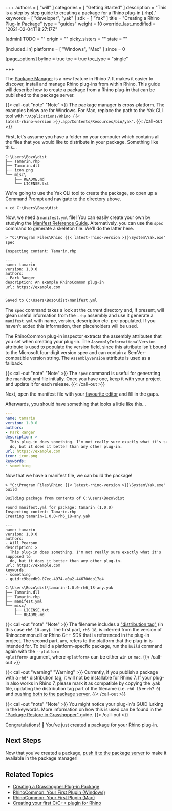 +++
authors = [ "will" ]
categories = [ "Getting Started" ]
description = "This is a step by step guide to creating a package for a Rhino plug-in (.rhp)."
keywords = [ "developer", "yak" ]
sdk = [ "Yak" ]
title = "Creating a Rhino Plug-In Package"
type = "guides"
weight = 10
override_last_modified = "2021-02-04T18:27:17Z"

[admin]
TODO = ""
origin = ""
picky_sisters = ""
state = ""

[included_in]
platforms = [ "Windows", "Mac" ]
since = 0

[page_options]
byline = true
toc = true
toc_type = "single"

+++

The [Package Manager](/guides/yak/) is a new feature in Rhino 7. It makes it easier to discover, install and manage Rhino plug-ins from within Rhino. This guide will describe how to create a package from a Rhino plug-in that can be published to the package server.

{{< call-out "note" "Note" >}}
The package manager is cross-platform. The examples below are for Windows.
For Mac, replace the path to the Yak CLI tool with
<code>"/Applications/Rhino {{< latest-rhino-version >}}.app/Contents/Resources/bin/yak"</code>.
{{< /call-out >}}



First, let's assume you have a folder on your computer which contains all the
files that you would like to distribute in your package. Something like this...

```commandline
C:\Users\Bozo\dist
├── Tamarin.rhp
├── Tamarin.dll
├── icon.png
└── misc\
    ├── README.md
    └── LICENSE.txt
```

We're going to use the Yak CLI tool to create the package, so open up a Command
Prompt and navigate to the directory above.

```commandline
> cd C:\Users\Bozo\dist
```

Now, we need a `manifest.yml` file! You can easily create your own by studying
the [Manifest Reference Guide](../the-package-manifest). Alternatively, you can use the `spec`
command to generate a skeleton file. We'll do the latter here.

```commandline
> "C:\Program Files\Rhino {{< latest-rhino-version >}}\System\Yak.exe" spec

Inspecting content: Tamarin.rhp

---
name: tamarin
version: 1.0.0
authors:
- Park Ranger
description: An example RhinoCommon plug-in
url: https://example.com


Saved to C:\Users\Bozo\dist\manifest.yml
```

The `spec` command takes a look at the current directory and, if present, will
glean useful information from the `.rhp` assembly and use it generate a
`manifest.yml` with name, version, description etc. pre-populated. If you haven't
added this information, then placeholders will be used.

The RhinoCommon plug-in inspector extracts the assembly attributes that you set
when creating your plug-in. The `AssemblyInformationalVersion` attribute is used
to populate the version field, since this attribute isn't bound to the Microsoft
four-digit version spec and can contain a SemVer-compatible version string. The
`AssemblyVersion` attribute is used as a fallback.

{{< call-out "note" "Note" >}}
The `spec` command is useful for generating the
manifest.yml file initially. Once you have one, keep it with your project and
update it for each release.
{{< /call-out >}}

Next, open the manifest file with your [favourite editor](https://code.visualstudio.com)
and fill in the gaps.

Afterwards, you should have something that looks a little like this...

```yaml
---
name: tamarin
version: 1.0.0
authors:
- Park Ranger
description: >
  This plug-in does something. I'm not really sure exactly what it's supposed to
  do, but it does it better than any other plug-in.
url: https://example.com
icon: icon.png
keywords:
- something
```

Now that we have a manifest file, we can build the package!

```commandline
> "C:\Program Files\Rhino {{< latest-rhino-version >}}\System\Yak.exe" build

Building package from contents of C:\Users\Bozo\dist

Found manifest.yml for package: tamarin (1.0.0)
Inspecting content: Tamarin.rhp
Creating tamarin-1.0.0-rh6_18-any.yak

---
name: tamarin
version: 1.0.0
authors:
- Will Pearson
description: >
  This plug-in does something. I'm not really sure exactly what it's supposed to
  do, but it does it better than any other plug-in.
url: https://example.com
keywords:
- something
- guid:c9beedb9-07ec-4974-a0a2-44670ddb17e4

C:\Users\Bozo\dist\tamarin-1.0.0-rh6_18-any.yak
├── Tamarin.dll
├── Tamarin.rhp
├── manifest.yml
└── misc/
    ├── LICENSE.txt
    └── README.md
```

{{< call-out "note" "Note" >}}
The filename includes a <a href="../the-anatomy-of-a-package#distributions" class="alert-link">"distribution tag"</a> (in this case <code>rh6_18-any</code>). The first part, <code>rh6_18</code>, is inferred from the version of Rhinocommon.dll or Rhino C++ SDK that is referenced in the plug-in project. The second part, <code>any</code>, refers to the platform that the plug-in is intended for. To build a platform-specfic package, run the <code>build</code> command again with the <code>--platform &lt;platform&gt;</code> argument, where <code>&lt;platform&gt;</code> can be either <code>win</code> or <code>mac</code>.
{{< /call-out >}}

{{< call-out "warning" "Warning" >}}
Currently, if you publish a package with a <code>rh6*</code> distribution tag, it will not be installable for Rhino 7. If your plug-in also works in Rhino 7, please mark it as compatible by copying the .yak file, updating the distribution tag part of the filename (i.e. <code>rh6_18</code> ➡ <code>rh7_0</code>) and <a href="../pushing-a-package-to-the-server" class="alert-link">pushing both to the package server</a>.
{{< /call-out >}}

{{< call-out "note" "Note" >}}
You might notice your plug-in's GUID lurking in the
keywords. More information on how this is used can be found in the
<a href="../package-restore-in-grasshopper" class="alert-link">"Package Restore in Grasshopper"
</a> guide.
{{< /call-out >}}

Congratulations! 🙌 You've just created a package for your Rhino plug-in.

## Next Steps

Now that you've created a package, [push it to the package server](../pushing-a-package-to-the-server) to make it
available in the package manager!

## Related Topics

- [Creating a Grasshopper Plug-in Package](/guides/yak/creating-a-grasshopper-plugin-package/)
- [RhinoCommon: Your First Plugin (Windows)](/guides/rhinocommon/your-first-plugin-windows)
- [RhinoCommon: Your First Plugin (Mac)](/guides/rhinocommon/your-first-plugin-mac)
- [Creating your first C/C++ plugin for Rhino](/guides/cpp/your-first-plugin-windows/)

